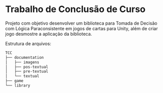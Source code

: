 # Trabalho de Conclusão de Curso

Projeto com objetivo desenvolver um biblioteca para Tomada de Decisão com Lógica Paraconsistente em jogos de cartas para Unity, além de criar jogo desmostre a aplicação da biblioteca.

Estrutura de arquivos:

```bash
TCC
├── documentation
│   ├── imagens
│   ├── pos-textual
│   ├── pre-textual
│   └── textual
├── game
└── library
```

